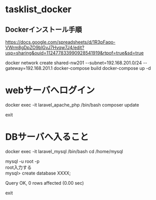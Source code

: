 # tasklist_docker

## Dockerインストール手順
https://docs.google.com/spreadsheets/d/1R3pFaqo-VWrm8gDpZO9blGvJ7Hvqw7J4/edit?usp=sharing&ouid=112477833990928541919&rtpof=true&sd=true

docker network create shared-nw201 --subnet=192.168.201.0/24 --gateway=192.168.201.1
docker-compose build
docker-compose up -d

# webサーバへログイン
docker exec -it laravel_apache_php /bin/bash composer update 

exit	
	
	
	
# DBサーバへ入ること	
docker exec -it laravel_mysql /bin/bash 
cd /home/mysql	
	
mysql -u root -p	
root入力する	
mysql> create database XXXX;	
	
	
Query OK, 0 rows affected (0.00 sec)	
	
exit	
